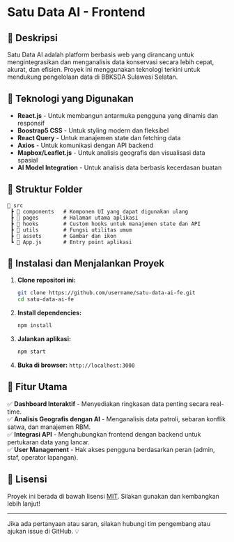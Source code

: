# Satu Data AI - Frontend

## 📌 Deskripsi
Satu Data AI adalah platform berbasis web yang dirancang untuk mengintegrasikan dan menganalisis data konservasi secara lebih cepat, akurat, dan efisien. Proyek ini menggunakan teknologi terkini untuk mendukung pengelolaan data di BBKSDA Sulawesi Selatan.

## 🚀 Teknologi yang Digunakan
- **React.js** - Untuk membangun antarmuka pengguna yang dinamis dan responsif
- **Boostrap5 CSS** - Untuk styling modern dan fleksibel
- **React Query** - Untuk manajemen state dan fetching data
- **Axios** - Untuk komunikasi dengan API backend
- **Mapbox/Leaflet.js** - Untuk analisis geografis dan visualisasi data spasial
- **AI Model Integration** - Untuk analisis data berbasis kecerdasan buatan

## 📂 Struktur Folder
```
📁 src
 ┣ 📂 components   # Komponen UI yang dapat digunakan ulang
 ┣ 📂 pages        # Halaman utama aplikasi
 ┣ 📂 hooks        # Custom hooks untuk manajemen state dan API
 ┣ 📂 utils        # Fungsi utilitas umum
 ┣ 📂 assets       # Gambar dan ikon
 ┗ 📜 App.js       # Entry point aplikasi
```

## 🔧 Instalasi dan Menjalankan Proyek
1. **Clone repositori ini:**
   ```bash
   git clone https://github.com/username/satu-data-ai-fe.git
   cd satu-data-ai-fe
   ```
2. **Install dependencies:**
   ```bash
   npm install
   ```
3. **Jalankan aplikasi:**
   ```bash
   npm start
   ```
4. **Buka di browser:** `http://localhost:3000`

## 🌟 Fitur Utama
✅ **Dashboard Interaktif** - Menyediakan ringkasan data penting secara real-time.  
✅ **Analisis Geografis dengan AI** - Menganalisis data patroli, sebaran konflik satwa, dan manajemen RBM.  
✅ **Integrasi API** - Menghubungkan frontend dengan backend untuk pertukaran data yang lancar.  
✅ **User Management** - Hak akses pengguna berdasarkan peran (admin, staf, operator lapangan).  

## 📜 Lisensi
Proyek ini berada di bawah lisensi [MIT](LICENSE). Silakan gunakan dan kembangkan lebih lanjut!

---
Jika ada pertanyaan atau saran, silakan hubungi tim pengembang atau ajukan issue di GitHub. 💡
